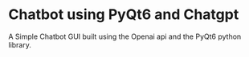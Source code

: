 # Chatbot using PyQt6 and Chatgpt

A Simple Chatbot GUI built using the Openai api and 
the PyQt6 python library.  
